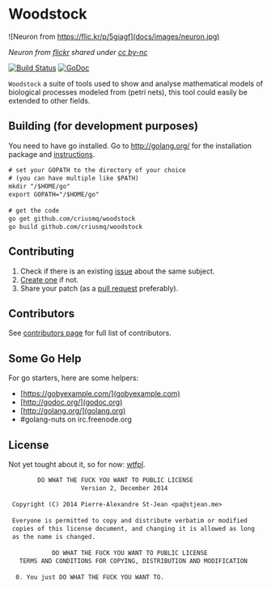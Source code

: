 # Woodstock

![Neuron from https://flic.kr/p/5giagf](docs/images/neuron.jpg)

_Neuron from [flickr](https://flic.kr/p/5giagf) shared under 
[cc by-nc](https://creativecommons.org/licenses/by-nc/2.0/)_

[![Build Status](https://drone.io/github.com/criusmq/woodstock/status.png)](https://drone.io/github.com/criusmq/woodstock/latest)
[![GoDoc](https://godoc.org/github.com/criusmq/woodstock?status.png)](http://godoc.org/github.com/criusmq/woodstock)

`Woodstock` a suite of tools used to show and analyse mathematical models of 
biological processes modeled from (petri nets), this tool could easily be
extended to other fields.

## Building (for development purposes)

You need to have go installed. Go to http://golang.org/ for the installation
package and [instructions](http://golang.org/doc/install).

    # set your GOPATH to the directory of your choice 
    # (you can have multiple like $PATH)
    mkdir "/$HOME/go"    
    export GOPATH="/$HOME/go"    
    
    # get the code
    go get github.com/criusmq/woodstock
    go build github.com/criusmq/woodstock
    
## Contributing

1. Check if there is an existing 
    [issue](https://github.com/criusmq/woodstock/issues) about the same subject.
2. [Create one](https://github.com/criusmq/woodstock/issues/new) if not.
3. Share your patch (as a 
    [pull request](https://github.com/criusmq/woodstock/pulls) preferably).

## Contributors
See [contributors page](https://github.com/criusmq/woodstock/graphs/contributors)
for full list of contributors.

## Some Go Help

For go starters, here are some helpers:

- [https://gobyexample.com/](gobyexample.com)
- [http://godoc.org/](godoc.org)
- [http://golang.org/](golang.org)
- #golang-nuts on irc.freenode.org

## License

Not yet tought about it, so for now: [wtfpl](http://www.wtfpl.net/).

            DO WHAT THE FUCK YOU WANT TO PUBLIC LICENSE 
                        Version 2, December 2014 

     Copyright (C) 2014 Pierre-Alexandre St-Jean <pa@stjean.me> 

     Everyone is permitted to copy and distribute verbatim or modified 
     copies of this license document, and changing it is allowed as long 
     as the name is changed. 

                DO WHAT THE FUCK YOU WANT TO PUBLIC LICENSE 
       TERMS AND CONDITIONS FOR COPYING, DISTRIBUTION AND MODIFICATION 

      0. You just DO WHAT THE FUCK YOU WANT TO.

